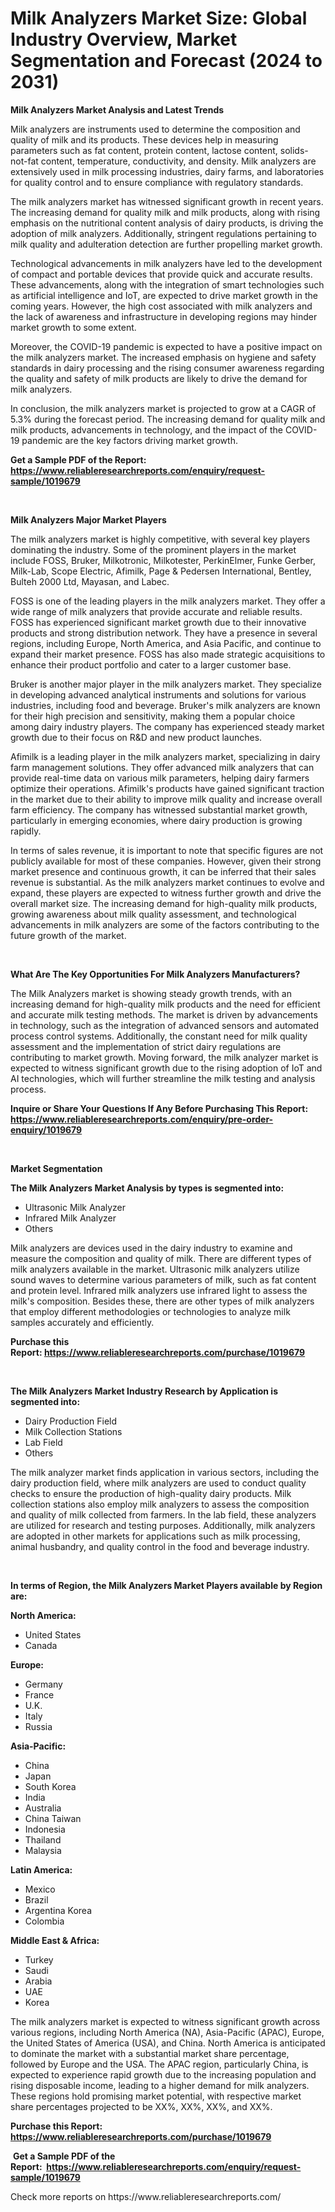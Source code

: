 <p><h1>Milk Analyzers Market Size: Global Industry Overview, Market Segmentation and Forecast (2024 to 2031)</h1></p><p><strong>Milk Analyzers Market Analysis and Latest Trends</strong></p>
<p><p>Milk analyzers are instruments used to determine the composition and quality of milk and its products. These devices help in measuring parameters such as fat content, protein content, lactose content, solids-not-fat content, temperature, conductivity, and density. Milk analyzers are extensively used in milk processing industries, dairy farms, and laboratories for quality control and to ensure compliance with regulatory standards.</p><p>The milk analyzers market has witnessed significant growth in recent years. The increasing demand for quality milk and milk products, along with rising emphasis on the nutritional content analysis of dairy products, is driving the adoption of milk analyzers. Additionally, stringent regulations pertaining to milk quality and adulteration detection are further propelling market growth.</p><p>Technological advancements in milk analyzers have led to the development of compact and portable devices that provide quick and accurate results. These advancements, along with the integration of smart technologies such as artificial intelligence and IoT, are expected to drive market growth in the coming years. However, the high cost associated with milk analyzers and the lack of awareness and infrastructure in developing regions may hinder market growth to some extent.</p><p>Moreover, the COVID-19 pandemic is expected to have a positive impact on the milk analyzers market. The increased emphasis on hygiene and safety standards in dairy processing and the rising consumer awareness regarding the quality and safety of milk products are likely to drive the demand for milk analyzers.</p><p>In conclusion, the milk analyzers market is projected to grow at a CAGR of 5.3% during the forecast period. The increasing demand for quality milk and milk products, advancements in technology, and the impact of the COVID-19 pandemic are the key factors driving market growth.</p></p>
<p><strong>Get a Sample PDF of the Report:&nbsp; <a href="https://www.reliableresearchreports.com/enquiry/request-sample/1019679">https://www.reliableresearchreports.com/enquiry/request-sample/1019679</a></strong></p>
<p>&nbsp;</p>
<p><strong>Milk Analyzers Major Market Players</strong></p>
<p><p>The milk analyzers market is highly competitive, with several key players dominating the industry. Some of the prominent players in the market include FOSS, Bruker, Milkotronic, Milkotester, PerkinElmer, Funke Gerber, Milk-Lab, Scope Electric, Afimilk, Page & Pedersen International, Bentley, Bulteh 2000 Ltd, Mayasan, and Labec.</p><p>FOSS is one of the leading players in the milk analyzers market. They offer a wide range of milk analyzers that provide accurate and reliable results. FOSS has experienced significant market growth due to their innovative products and strong distribution network. They have a presence in several regions, including Europe, North America, and Asia Pacific, and continue to expand their market presence. FOSS has also made strategic acquisitions to enhance their product portfolio and cater to a larger customer base.</p><p>Bruker is another major player in the milk analyzers market. They specialize in developing advanced analytical instruments and solutions for various industries, including food and beverage. Bruker's milk analyzers are known for their high precision and sensitivity, making them a popular choice among dairy industry players. The company has experienced steady market growth due to their focus on R&D and new product launches.</p><p>Afimilk is a leading player in the milk analyzers market, specializing in dairy farm management solutions. They offer advanced milk analyzers that can provide real-time data on various milk parameters, helping dairy farmers optimize their operations. Afimilk's products have gained significant traction in the market due to their ability to improve milk quality and increase overall farm efficiency. The company has witnessed substantial market growth, particularly in emerging economies, where dairy production is growing rapidly.</p><p>In terms of sales revenue, it is important to note that specific figures are not publicly available for most of these companies. However, given their strong market presence and continuous growth, it can be inferred that their sales revenue is substantial. As the milk analyzers market continues to evolve and expand, these players are expected to witness further growth and drive the overall market size. The increasing demand for high-quality milk products, growing awareness about milk quality assessment, and technological advancements in milk analyzers are some of the factors contributing to the future growth of the market.</p></p>
<p>&nbsp;</p>
<p><strong>What Are The Key Opportunities For Milk Analyzers Manufacturers?</strong></p>
<p><p>The Milk Analyzers market is showing steady growth trends, with an increasing demand for high-quality milk products and the need for efficient and accurate milk testing methods. The market is driven by advancements in technology, such as the integration of advanced sensors and automated process control systems. Additionally, the constant need for milk quality assessment and the implementation of strict dairy regulations are contributing to market growth. Moving forward, the milk analyzer market is expected to witness significant growth due to the rising adoption of IoT and AI technologies, which will further streamline the milk testing and analysis process.</p></p>
<p><strong>Inquire or Share Your Questions If Any Before Purchasing This Report: <a href="https://www.reliableresearchreports.com/enquiry/pre-order-enquiry/1019679">https://www.reliableresearchreports.com/enquiry/pre-order-enquiry/1019679</a></strong></p>
<p>&nbsp;</p>
<p><strong>Market Segmentation</strong></p>
<p><strong>The Milk Analyzers Market Analysis by types is segmented into:</strong></p>
<p><ul><li>Ultrasonic Milk Analyzer</li><li>Infrared Milk Analyzer</li><li>Others</li></ul></p>
<p><p>Milk analyzers are devices used in the dairy industry to examine and measure the composition and quality of milk. There are different types of milk analyzers available in the market. Ultrasonic milk analyzers utilize sound waves to determine various parameters of milk, such as fat content and protein level. Infrared milk analyzers use infrared light to assess the milk's composition. Besides these, there are other types of milk analyzers that employ different methodologies or technologies to analyze milk samples accurately and efficiently.</p></p>
<p><strong>Purchase this Report:&nbsp;<a href="https://www.reliableresearchreports.com/purchase/1019679">https://www.reliableresearchreports.com/purchase/1019679</a></strong></p>
<p>&nbsp;</p>
<p><strong>The Milk Analyzers Market Industry Research by Application is segmented into:</strong></p>
<p><ul><li>Dairy Production Field</li><li>Milk Collection Stations</li><li>Lab Field</li><li>Others</li></ul></p>
<p><p>The milk analyzer market finds application in various sectors, including the dairy production field, where milk analyzers are used to conduct quality checks to ensure the production of high-quality dairy products. Milk collection stations also employ milk analyzers to assess the composition and quality of milk collected from farmers. In the lab field, these analyzers are utilized for research and testing purposes. Additionally, milk analyzers are adopted in other markets for applications such as milk processing, animal husbandry, and quality control in the food and beverage industry.</p></p>
<p>&nbsp;</p>
<p><strong>In terms of Region, the Milk Analyzers Market Players available by Region are:</strong></p>
<p>
    <p> <strong> North America: </strong>
        <ul>
            <li>United States</li>
            <li>Canada</li>
        </ul>
        </p> 
    <p> <strong> Europe: </strong>
        <ul>
            <li>Germany</li>
            <li>France</li>
            <li>U.K.</li>
            <li>Italy</li>
            <li>Russia</li>
        </ul>
        </p> 
    <p> <strong> Asia-Pacific: </strong>
        <ul>
            <li>China</li>
            <li>Japan</li>
            <li>South Korea</li>
            <li>India</li>
            <li>Australia</li>
            <li>China Taiwan</li>
            <li>Indonesia</li>
            <li>Thailand</li>
            <li>Malaysia</li>
        </ul>
        </p> 
    <p> <strong> Latin America: </strong>
        <ul>
            <li>Mexico</li>
            <li>Brazil</li>
            <li>Argentina Korea</li>
            <li>Colombia</li>
        </ul>
        </p> 
    <p> <strong> Middle East & Africa: </strong>
        <ul>
            <li>Turkey</li>
            <li>Saudi</li>
            <li>Arabia</li>
            <li>UAE</li>
            <li>Korea</li>
        </ul>
    </p>
    </p>
<p><p>The milk analyzers market is expected to witness significant growth across various regions, including North America (NA), Asia-Pacific (APAC), Europe, the United States of America (USA), and China. North America is anticipated to dominate the market with a substantial market share percentage, followed by Europe and the USA. The APAC region, particularly China, is expected to experience rapid growth due to the increasing population and rising disposable income, leading to a higher demand for milk analyzers. These regions hold promising market potential, with respective market share percentages projected to be XX%, XX%, XX%, and XX%.</p></p>
<p><strong>Purchase this Report: <a href="https://www.reliableresearchreports.com/purchase/1019679">https://www.reliableresearchreports.com/purchase/1019679</a></strong></p>
<p>&nbsp;<strong>Get a Sample PDF of the Report:&nbsp;&nbsp;<a href="https://www.reliableresearchreports.com/enquiry/request-sample/1019679">https://www.reliableresearchreports.com/enquiry/request-sample/1019679</a></strong></p>
<p><strong></strong></p>
<p>Check more reports on https://www.reliableresearchreports.com/</p>